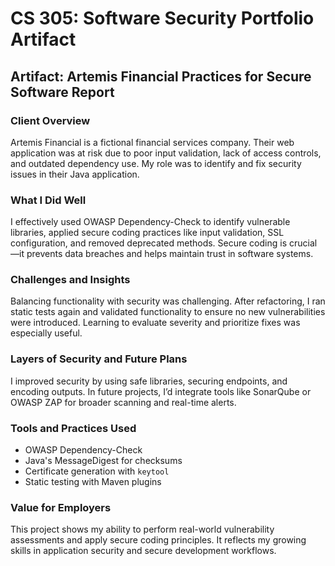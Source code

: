 # CS 305: Software Security Portfolio Artifact

## Artifact: Artemis Financial Practices for Secure Software Report

### Client Overview
Artemis Financial is a fictional financial services company. Their web application was at risk due to poor input validation, lack of access controls, and outdated dependency use. My role was to identify and fix security issues in their Java application.

### What I Did Well
I effectively used OWASP Dependency-Check to identify vulnerable libraries, applied secure coding practices like input validation, SSL configuration, and removed deprecated methods. Secure coding is crucial—it prevents data breaches and helps maintain trust in software systems.

### Challenges and Insights
Balancing functionality with security was challenging. After refactoring, I ran static tests again and validated functionality to ensure no new vulnerabilities were introduced. Learning to evaluate severity and prioritize fixes was especially useful.

### Layers of Security and Future Plans
I improved security by using safe libraries, securing endpoints, and encoding outputs. In future projects, I’d integrate tools like SonarQube or OWASP ZAP for broader scanning and real-time alerts.

### Tools and Practices Used
- OWASP Dependency-Check
- Java's MessageDigest for checksums
- Certificate generation with `keytool`
- Static testing with Maven plugins

### Value for Employers
This project shows my ability to perform real-world vulnerability assessments and apply secure coding principles. It reflects my growing skills in application security and secure development workflows.
